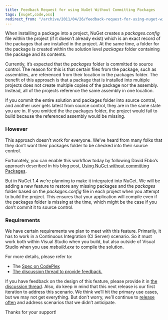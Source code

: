 ```yaml
---
title: Feedback Request for using NuGet Without Committing Packages
tags: [nuget,code,oss]
redirect_from: "/archive/2011/04/26/feedback-request-for-using-nuget-without-committing-packages.aspx/"
---
```


When installing a package into a project, NuGet creates a
*packages.config* file within the project (if it doesn’t already exist)
which is an exact record of the packages that are installed in the
project. At the same time, a folder for the package is created within
the solution level *packages* folder containing the package and its
contents.

Currently, it’s expected that the *packages* folder is committed to
source control. The reason for this is that certain files from the
package, such as assemblies, are referenced from their location in the
packages folder. The benefit of this approach is that a package that is
installed into multiple projects does not create multiple copies of the
package nor the assembly. Instead, all of the projects reference the
same assembly in one location.

If you commit the entire solution and packages folder into source
contral, and another user gets latest from source control, they are in
the same state you are in. If you omitted the the packages folder, the
project would fail to build because the referenced assembly would be
missing.

### However

This approach doesn’t work for everyone. We’ve heard from many folks
that they don’t want their packages folder to be checked into their
source control.

Fortunately, you can enable this workflow today by following David
Ebbo’s approach described in his blog post, [Using NuGet without
committing
Packages](http://blog.davidebbo.com/2011/03/using-nuget-without-committing-packages.html "Using NuGet without commiting Packages").

But in NuGet 1.4 we’re planning to make it integrated into NuGet. We
will be adding a new feature to restore any missing packages and the
*packages* folder based on the *packages.config* file in each project
when you attempt to build the project. This ensures that your
application will compile even if the packages folder is missing at the
time, which might be the case if you don’t commit it to source control.

### Requirements

We have certain requirements we plan to meet with this feature.
Primarily, it has to work in a Continuous Integration (CI Server)
scenario. So it must work both within Visual Studio when you build, but
also outside of Visual Studio when you use *msbuild.exe* to compile the
solution.

For more details, please refer to:

-   The [Spec on
    CodePlex](http://nuget.codeplex.com/wikipage?title=Enabling%20Using%20NuGet%20Without%20Checking%20In%20Packages%20Folder)
-   [The discussion thread to provide
    feedback.](http://nuget.codeplex.com/Thread/View.aspx?ThreadId=236592 "Discussion thread")

If you have feedback on the design of this feature, please provide it in
[the discussion
thread](http://nuget.codeplex.com/Thread/View.aspx?ThreadId=236592 "The disucssion thread.").
Also, do keep in mind that this next release is our first iteration to
address this scenario. We think we’ll hit the primary use cases, but we
may not get everything. But don’t worry, we’ll continue to [release
often](https://haacked.com/archive/2011/04/20/release-early-and-often.aspx "Release early, Release often")
and address scenarios that we didn’t anticipate.

Thanks for your support!

